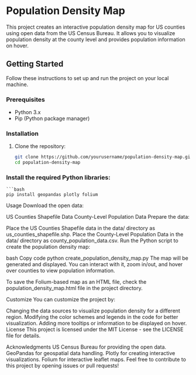 # Population Density Map

This project creates an interactive population density map for US counties using open data from the US Census Bureau. It allows you to visualize population density at the county level and provides population information on hover.


## Getting Started

Follow these instructions to set up and run the project on your local machine. 

### Prerequisites

- Python 3.x
- Pip (Python package manager)

### Installation

1. Clone the repository:

   ```bash
   git clone https://github.com/yourusername/population-density-map.git
   cd population-density-map

###  Install the required Python libraries:

    ```bash
    pip install geopandas plotly folium



Usage
Download the open data:

US Counties Shapefile Data
County-Level Population Data
Prepare the data:

Place the US Counties Shapefile data in the data/ directory as us_counties_shapefile.shp.
Place the County-Level Population Data in the data/ directory as county_population_data.csv.
Run the Python script to create the population density map:

bash
Copy code
python create_population_density_map.py
The map will be generated and displayed. You can interact with it, zoom in/out, and hover over counties to view population information.

To save the Folium-based map as an HTML file, check the population_density_map.html file in the project directory.

Customize
You can customize the project by:

Changing the data sources to visualize population density for a different region.
Modifying the color schemes and legends in the code for better visualization.
Adding more tooltips or information to be displayed on hover.
License
This project is licensed under the MIT License - see the LICENSE file for details.

Acknowledgments
US Census Bureau for providing the open data.
GeoPandas for geospatial data handling.
Plotly for creating interactive visualizations.
Folium for interactive leaflet maps.
Feel free to contribute to this project by opening issues or pull requests!
